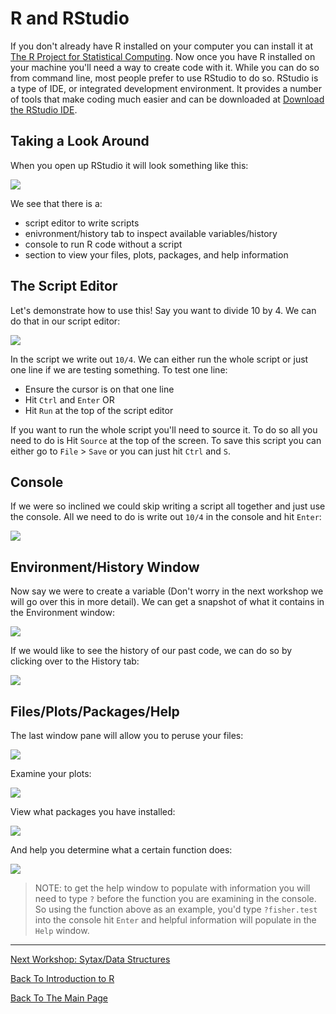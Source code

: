 # R and RStudio

If you don't already have R installed on your computer you can install it at [The R Project for Statistical Computing](https://www.r-project.org/). Now once you have R installed on your machine you'll need a way to create code with it. While you can do so from command line, most people prefer to use RStudio to do so. RStudio is a type of IDE, or integrated development environment. It provides a number of tools that make coding much easier and can be downloaded at [Download the RStudio IDE](https://www.rstudio.com/products/rstudio/download/).

## Taking a Look Around

When you open up RStudio it will look something like this:

![](images/rstudio.PNG)

We see that there is a:

* script editor to write scripts
* enivronment/history tab to inspect available variables/history
* console to run R code without a script
* section to view your files, plots, packages, and help information

## The Script Editor

Let's demonstrate how to use this! Say you want to divide 10 by 4. We can do that in our script editor:

![](images/scripteditor.PNG)

In the script we write out ```10/4```. We can either run the whole script or just one line if we are testing something. To test one line:

* Ensure the cursor is on that one line
* Hit ```Ctrl``` and ```Enter``` 
OR
* Hit ```Run``` at the top of the script editor

If you want to run the whole script you'll need to source it. To do so all you need to do is Hit ```Source``` at the top of the screen. To save this script you can either go to ```File``` > ```Save``` or you can just hit ```Ctrl``` and ```S```.

## Console

If we were so inclined we could skip writing a script all together and just use the console. All we need to do is write out ```10/4``` in the console and hit ```Enter```:

![](images/console.PNG)

## Environment/History Window

Now say we were to create a variable (Don't worry in the next workshop we will go over this in more detail). We can get a snapshot of what it contains in the Environment window:

![](images/environment.PNG)

If we would like to see the history of our past code, we can do so by clicking over to the History tab:

![](images/history.PNG)

## Files/Plots/Packages/Help

The last window pane will allow you to peruse your files:

![](images/files.PNG)

Examine your plots:

![](images/plots.PNG)

View what packages you have installed:

![](images/packages.PNG)

And help you determine what a certain function does:

![](images/help.PNG)

> NOTE: to get the help window to populate with information you will need to type ```?``` before the function you are examining in the console. So using the function above as an example, you'd type ```?fisher.test``` into the console hit ```Enter``` and helpful information will populate in the ```Help``` window.
_________________________________________________________________________________________________________________________________________________________________________________

[Next Workshop: Sytax/Data Structures](../Syntax_DataStructures/Syntax_DataStructures.md)

[Back To Introduction to R](../IntroToR.md)

[Back To The Main Page](../../index.md)

